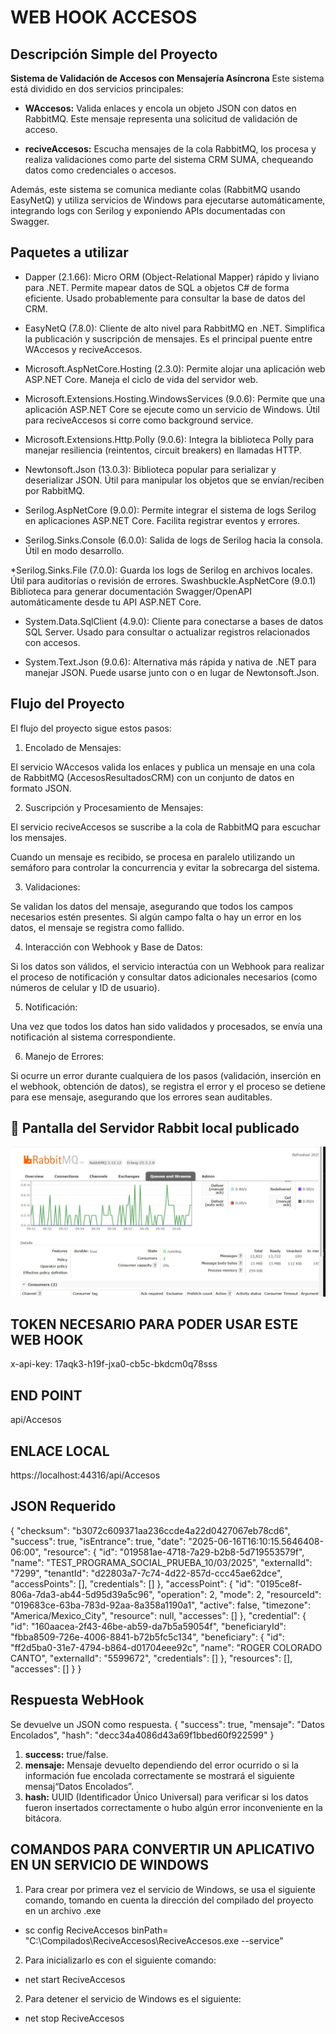 # WEB HOOK ACCESOS

##  Descripción Simple del Proyecto
**Sistema de Validación de Accesos con Mensajería Asíncrona**
Este sistema está dividido en dos servicios principales:

- **WAccesos:** Valida enlaces y encola un objeto JSON con datos en RabbitMQ. Este mensaje representa una solicitud de validación de acceso.

- **reciveAccesos:** Escucha mensajes de la cola RabbitMQ, los procesa y realiza validaciones como parte del sistema CRM SUMA, chequeando datos como credenciales o accesos.

Además, este sistema se comunica mediante colas (RabbitMQ usando EasyNetQ) y utiliza servicios de Windows para ejecutarse automáticamente, integrando logs con Serilog y exponiendo APIs documentadas con Swagger.

## Paquetes a utilizar

* Dapper (2.1.66): Micro ORM (Object-Relational Mapper) rápido y liviano para .NET. Permite mapear datos de SQL a objetos C# de forma eficiente. Usado probablemente para consultar la base de datos del CRM.

* EasyNetQ (7.8.0): Cliente de alto nivel para RabbitMQ en .NET. Simplifica la publicación y suscripción de mensajes. Es el principal puente entre WAccesos y reciveAccesos.

* Microsoft.AspNetCore.Hosting (2.3.0): Permite alojar una aplicación web ASP.NET Core. Maneja el ciclo de vida del servidor web.

* Microsoft.Extensions.Hosting.WindowsServices (9.0.6): Permite que una aplicación ASP.NET Core se ejecute como un servicio de Windows. Útil para reciveAccesos si corre como background service.

* Microsoft.Extensions.Http.Polly (9.0.6): Integra la biblioteca Polly para manejar resiliencia (reintentos, circuit breakers) en llamadas HTTP.

* Newtonsoft.Json (13.0.3): Biblioteca popular para serializar y deserializar JSON. Útil para manipular los objetos que se envían/reciben por RabbitMQ.

* Serilog.AspNetCore (9.0.0): Permite integrar el sistema de logs Serilog en aplicaciones ASP.NET Core. Facilita registrar eventos y errores.

* Serilog.Sinks.Console (6.0.0): Salida de logs de Serilog hacia la consola. Útil en modo desarrollo.

*Serilog.Sinks.File (7.0.0): Guarda los logs de Serilog en archivos locales. Útil para auditorías o revisión de errores.
Swashbuckle.AspNetCore (9.0.1)	Biblioteca para generar documentación Swagger/OpenAPI automáticamente desde tu API ASP.NET Core.

* System.Data.SqlClient (4.9.0): Cliente para conectarse a bases de datos SQL Server. Usado para consultar o actualizar registros relacionados con accesos.

* System.Text.Json (9.0.6):	Alternativa más rápida y nativa de .NET para manejar JSON. Puede usarse junto con o en lugar de Newtonsoft.Json.

## Flujo del Proyecto

El flujo del proyecto sigue estos pasos:

1. Encolado de Mensajes:

El servicio WAccesos valida los enlaces y publica un mensaje en una cola de RabbitMQ (AccesosResultadosCRM) con un conjunto de datos en formato JSON.

2. Suscripción y Procesamiento de Mensajes:

El servicio reciveAccesos se suscribe a la cola de RabbitMQ para escuchar los mensajes.

Cuando un mensaje es recibido, se procesa en paralelo utilizando un semáforo para controlar la concurrencia y evitar la sobrecarga del sistema.

3. Validaciones:

Se validan los datos del mensaje, asegurando que todos los campos necesarios estén presentes. Si algún campo falta o hay un error en los datos, el mensaje se registra como fallido.

4. Interacción con Webhook y Base de Datos:

Si los datos son válidos, el servicio interactúa con un Webhook para realizar el proceso de notificación y consultar datos adicionales necesarios (como números de celular y ID de usuario).

5. Notificación:

Una vez que todos los datos han sido validados y procesados, se envía una notificación al sistema correspondiente.

6. Manejo de Errores:

Si ocurre un error durante cualquiera de los pasos (validación, inserción en el webhook, obtención de datos), se registra el error y el proceso se detiene para ese mensaje, asegurando que los errores sean auditables.

## 📱 Pantalla del Servidor Rabbit local publicado

![Pantalla del exchange del RabbitMQ](Images/RabbitMQ.JPG)

## TOKEN NECESARIO PARA PODER USAR ESTE WEB HOOK
x-api-key: 17aqk3-h19f-jxa0-cb5c-bkdcm0q78sss

## END POINT
api/Accesos

## ENLACE LOCAL
https://localhost:44316/api/Accesos

## JSON Requerido

{
  "checksum": "b3072c609371aa236ccde4a22d0427067eb78cd6",
  "success": true,
  "isEntrance": true,
  "date": "2025-06-16T16:10:15.5646408-06:00",
  "resource": {
    "id": "019581ae-4718-7a29-b2b8-5d719553579f",
    "name": "TEST_PROGRAMA_SOCIAL_PRUEBA_10/03/2025",
    "externalId": "7299",
    "tenantId": "d22803a7-7c74-4d22-857d-ccc45ae62dce",
    "accessPoints": [],
    "credentials": []
  },
  "accessPoint": {
    "id": "0195ce8f-806a-7da3-ab44-5d95d39a5c96",
    "operation": 2,
    "mode": 2,
    "resourceId": "019683ce-63ba-783d-92aa-8a358a1190a1",
    "active": false,
    "timezone": "America/Mexico_City",
    "resource": null,
    "accesses": []
  },
  "credential": {
    "id": "160aacea-2f43-46be-ab59-da7b5a59054f",
    "beneficiaryId": "fbba8509-726e-4006-8841-b72b5fc5c134",
    "beneficiary": {
      "id": "ff2d5ba0-31e7-4794-b864-d01704eee92c",
      "name": "ROGER COLORADO CANTO",
      "externalId": "5599672",
      "credentials": []
    },
    "resources": [],
    "accesses": []
  }
}

## Respuesta WebHook

Se devuelve un JSON como respuesta. 
{
    "success": true,
    "mensaje": "Datos Encolados",
    "hash": "decc34a4086d43a69f1bbed60f922599"
 }

 1. **success:** true/false. 
2. **mensaje:** Mensaje devuelto dependiendo del error ocurrido o si la información fue encolada correctamente se mostrará el siguiente mensaj“Datos Encolados”.
3. **hash:** UUID (Identificador Único Universal) para verificar si los datos fueron insertados correctamente o hubo algún error inconveniente en la bitácora.

## COMANDOS PARA CONVERTIR UN APLICATIVO EN UN SERVICIO DE WINDOWS

1. Para crear por primera vez el servicio de Windows, se usa el siguiente comando, tomando en cuenta la dirección del compilado del proyecto en un archivo .exe

- sc config ReciveAccesos binPath= "C:\Compilados\ReciveAccesos\ReciveAccesos.exe --service"

2. Para inicializarlo es con el siguiente comando:

- net start ReciveAccesos

2. Para detener el servicio de Windows es el siguiente:

- net stop ReciveAccesos
